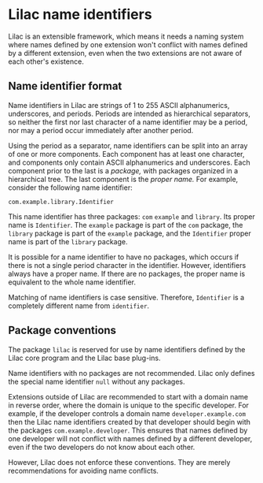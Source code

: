 # Lilac name identifiers

Lilac is an extensible framework, which means it needs a naming system where names defined by one extension won't conflict with names defined by a different extension, even when the two extensions are not aware of each other's existence.

## Name identifier format

Name identifiers in Lilac are strings of 1 to 255 ASCII alphanumerics, underscores, and periods.  Periods are intended as hierarchical separators, so neither the first nor last character of a name identifier may be a period, nor may a period occur immediately after another period.

Using the period as a separator, name identifiers can be split into an array of one or more components.  Each component has at least one character, and components only contain ASCII alphanumerics and underscores.  Each component prior to the last is a _package,_ with packages organized in a hierarchical tree.  The last component is the _proper name._  For example, consider the following name identifier:

    com.example.library.Identifier

This name identifier has three packages:  `com` `example` and `library`.  Its proper name is `Identifier`.  The `example` package is part of the `com` package, the `library` package is part of the `example` package, and the `Identifier` proper name is part of the `library` package.

It is possible for a name identifier to have no packages, which occurs if there is not a single period character in the identifier.  However, identifiers always have a proper name.  If there are no packages, the proper name is equivalent to the whole name identifier.

Matching of name identifiers is case sensitive.  Therefore, `Identifier` is a completely different name from `identifier`.

## Package conventions

The package `lilac` is reserved for use by name identifiers defined by the Lilac core program and the Lilac base plug-ins.

Name identifiers with no packages are not recommended.  Lilac only defines the special name identifier `null` without any packages.

Extensions outside of Lilac are recommended to start with a domain name in reverse order, where the domain is unique to the specific developer.  For example, if the developer controls a domain name `developer.example.com` then the Lilac name identifiers created by that developer should begin with the packages `com.example.developer`.  This ensures that names defined by one developer will not conflict with names defined by a different developer, even if the two developers do not know about each other.

However, Lilac does not enforce these conventions.  They are merely recommendations for avoiding name conflicts.
